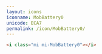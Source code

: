 ```yaml
---
layout: icons
iconname: MobBattery0
unicode: ECA7
permalink: /icon/MobBattery0/
---
```


``` html
<i class="mi mi-MobBattery0"></i>
```
